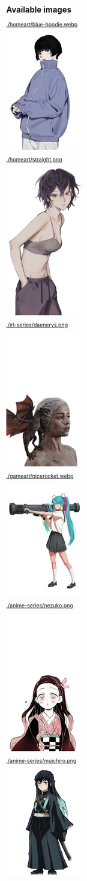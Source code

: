 ## Available images

[./homeart/blue-hoodie.webp](./homeart/blue-hoodie.webp)

<img src="./homeart/blue-hoodie.webp" width="200" />

[./homeart/straight.png](./homeart/straight.png)

<img src="./homeart/straight.png" width="200" />

[./irl-series/daenerys.png](./irl-series/daenerys.png)

<img src="./irl-series/daenerys.png" width="200" />

[./gameart/nicerocket.webp](./gameart/nicerocket.webp)

<img src="./gameart/nicerocket.webp" width="200" />

[./anime-series/nezuko.png](./anime-series/nezuko.png)

<img src="./anime-series/nezuko.png" width="200" />

[./anime-series/muichiro.png](./anime-series/muichiro.png)

<img src="./anime-series/muichiro.png" width="200" />